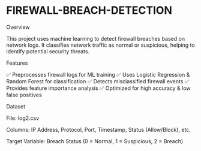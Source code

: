 # FIREWALL-BREACH-DETECTION

Overview

This project uses machine learning to detect firewall breaches based on network logs. It classifies network traffic as normal or suspicious, helping to identify potential security threats.

Features

✅ Preprocesses firewall logs for ML training
✅ Uses Logistic Regression & Random Forest for classification
✅ Detects misclassified firewall events
✅ Provides feature importance analysis
✅ Optimized for high accuracy & low false positives

Dataset

File: log2.csv

Columns: IP Address, Protocol, Port, Timestamp, Status (Allow/Block), etc.

Target Variable: Breach Status (0 = Normal, 1 = Suspicious, 2 = Breach)
